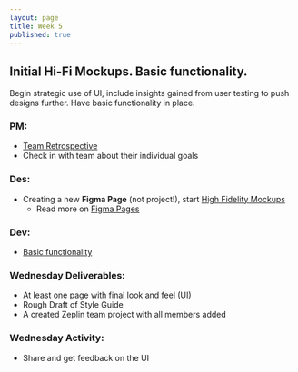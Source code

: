 ```yaml
---
layout: page
title: Week 5
published: true
---
```



## Initial Hi-Fi Mockups. Basic functionality.

Begin strategic use of UI, include insights gained from user testing to push designs further. Have basic functionality in place.

### PM:
*   [Team Retrospective](retrospective.md)
*   Check in with team about their individual goals


### Des:
*   Creating a new **Figma Page** (not project!), start [High Fidelity Mockups](high-fidelity-mockups.md)
    * Read more on [Figma Pages](https://blog.figma.com/introducing-figma-pages-1363000e6079)

### Dev:
*   [Basic functionality](basic-functionality.md)


### Wednesday Deliverables:
  * At least one page with final look and feel (UI)
  * Rough Draft of Style Guide
  * A created Zeplin team project with all members added


### Wednesday Activity:
  * Share and get feedback on the UI
